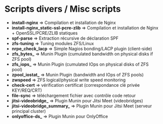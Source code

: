 # Scripts divers / Misc scripts

* **install-nginx** => Compilation et installation de Nginx
* **install-nginx_static-ssl-pcre-zlib** => Compilation et installation de Nginx + OpenSSL/PCRE/ZLIB statiques
* **spf-parse** => Extraction récursive de déclaration SPF
* **zfs-tuning** => Tuning modules ZFS/Linux
* **nrpe_check_lacp** => Simple Nagios bonding/LACP plugin (client-side)
* **zfs_bytes_** => Munin Plugin (cumulated bandwidth on physical disks if ZFS pool)
* **zfs_iops_** => Munin Plugin (cumulated IOps on physical disks of ZFS pool)
* **zpool_iostat_** => Munin Plugin (bandwidth and IOps of ZFS pools)
* **zwspeed** => ZFS logical/physical write speed monitoring
* **check-cert** => vérification certificat (correspondance clé privée KEY/REQ/CRT)
* **file-sync** => téléchargement fichier avec contrôle code retour
* **jitsi-videobridge_** => Plugin Munin pour Jitsi Meet (videobridges)
* **jitsi-videobridge_summary_** => Plugin Munin pour Jitsi Meet (serveur principal cluster)
* **onlyoffice-ds_** => Plugin Munin pour OnlyOffice
